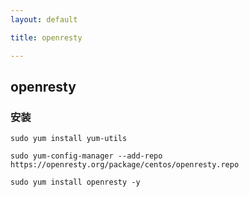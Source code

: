 ```yaml
---
layout: default

title: openresty

---
```


## openresty

### 安装

```
sudo yum install yum-utils

sudo yum-config-manager --add-repo https://openresty.org/package/centos/openresty.repo

sudo yum install openresty -y

```